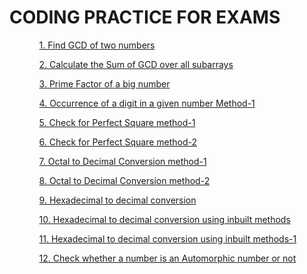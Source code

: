    <h1> CODING PRACTICE FOR EXAMS</h1>            
    <ul>
    <p><ol><a href="https://github.com/99monisha/TCS-CODING/blob/master/GCD/maxsum.cpp">1. Find GCD of two numbers</a></ol></p>
        <p><ol><a href="https://github.com/99monisha/TCS-CODING/blob/master/SumofGcd/sum.cpp">2. Calculate the Sum of GCD over all subarrays</a></ol></p>
            <p><ol><a href="https://github.com/99monisha/TCS-CODING/blob/master/primefactor/factor.cpp">3. Prime Factor of a big number</a></ol></p>
<p><ol><a href="https://github.com/99monisha/PRACTICE-SET/blob/master/34.Pro/on.cpp">4. Occurrence of a digit in a given number Method-1<a/></ol></p>
<p><ol><a href="https://github.com/99monisha/TCS-CODING/blob/master/POWER/on.cpp">5. Check for Perfect Square method-1<a/></ol></p>
<p><ol><a href="https://github.com/99monisha/TCS-CODING/blob/master/POWER/tw.cpp">6. Check for Perfect Square method-2<a/></ol></p>
                <p><ol><a href="https://github.com/99monisha/TCS-CODING/blob/master/OctalToDecimal/on.cpp">7. Octal to Decimal Conversion method-1</a></ol></p>
                      <p><ol><a href="https://github.com/99monisha/TCS-CODING/blob/master/OctalToDecimal/tw.cpp">8. Octal to Decimal Conversion method-2</a></ol></p>
                    <p><ol><a href="https://github.com/99monisha/TCS-CODING/blob/master/HexaToBinary/on.cpp">9. Hexadecimal to decimal conversion</a></ol></p>
                    <p><ol><a href="https://github.com/99monisha/TCS-CODING/blob/master/HexaToBinary/tw.cpp">10. Hexadecimal to decimal conversion using inbuilt methods</a></ol></p>
<p><ol><a href="https://github.com/99monisha/TCS-CODING/blob/master/HexaToBinary/tw.cpp">11. Hexadecimal to decimal conversion using inbuilt methods-1</a></ol></p>
                        <p><ol><a href="https://github.com/99monisha/TCS-CODING/blob/master/One/on.cpp">12. Check whether a number is an Automorphic number or not</a></ol></p>
                        <p><ol><a href=""></a></ol></p>
        <p><ol><a href=""></a></ol></p>
        <p><ol><a href=""></a></ol></p>
            <p><ol><a href=""></a></ol></p>
                <p><ol><a href=""></a></ol></p>
                    <p><ol><a href=""></a></ol></p>
                        <p><ol><a href=""></a></ol></p>
                          <p><ol><a href=""></a></ol></p>
        <p><ol><a href=""></a></ol></p>
            <p><ol><a href=""></a></ol></p>
                <p><ol><a href=""></a></ol></p>
                    <p><ol><a href=""></a></ol></p>
                        <p><ol><a href=""></a></ol></p>
     </ul>
